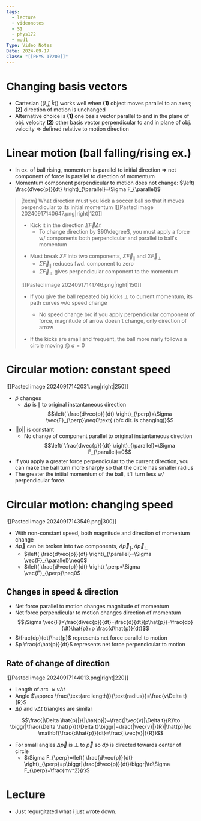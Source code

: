 ```yaml
---
tags:
  - lecture
  - videonotes
  - S1
  - phys172
  - mod1
Type: Video Notes
Date: 2024-09-17
Class: "[[PHYS 17200]]"
---
```

# Changing basis vectors
- Cartesian ($\langle \hat{i},\hat{j},\hat{k} \rangle$) works well when **(1)** object moves parallel to an axes; **(2)** direction of motion is unchanged 
- Alternative choice is **(1)** one basis vector parallel to and in the plane of obj. velocity **(2)** other basis vector perpendicular to and in plane of obj. velocity => defined relative to motion direction
# Linear motion (ball falling/rising ex.)
- In ex. of ball rising, momentum is parallel to initial direction => net component of force is parallel to direction of momentum
- Momentum component perpendicular to motion does not change: $\left( \frac{d\vec{p}}{dt} \right)_{\parallel}=\Sigma F_{\parallel}$

> [!exm] What direction must you kick a soccer ball so that it moves perpendicular to its initial momentum
> ![[Pasted image 20240917140647.png|right|120]]
> - Kick it in the direction $\Sigma\vec{F}\Delta t$
> 	- To change direction by $90\degree$, you must apply a force w/ components both perpendicular and parallel to ball's momentum 
> 
> >
>  - Must break $\Sigma F$ into two components, $\Sigma\vec{F}_{\parallel}$ and $\Sigma\vec{F}_{\perp}$
> 	 - $\Sigma\vec{F}_{\parallel}$ reduces fwd. component to zero
> 	 - $\Sigma\vec{F}_{\perp}$ gives perpendicular component to the momentum
> 
> >
> ![[Pasted image 20240917141746.png|right|150]]
>>
>- If you give the ball repeated big kicks $\perp$ to current momentum, its path curves w/o speed change
>	- No speed change b/c if you apply perpendicular component of force, magnitude of arrow doesn't change, only direction of arrow 
>
>- If the kicks are small and frequent, the ball more narly follows a circle moving @ $a=0$

# Circular motion: constant speed
![[Pasted image 20240917142031.png|right|250]]
- $\hat{p}$ changes
	- $\Delta p$ is $\parallel$ to original instantaneous direction
$$\left( \frac{d\vec{p}}{dt} \right)_{\perp}=\Sigma \vec{F}_{\perp}\neq0\text{ (b/c dir. is changing)}$$
- $||p||$ is constant
	- No change of component parallel to original instantaneous direction
$$\left( \frac{d\vec{p}}{dt} \right)_{\parallel}=\Sigma F_{\parallel}=0$$
- If you apply a greater force perpendicular to the current direction, you can make the ball turn more sharply so that the circle has smaller radius
- The greater the initial momentum of the ball, it'll turn less w/ perpendicular force.
# Circular motion: changing speed
![[Pasted image 20240917143549.png|300]]
- With non-constant speed, both magnitude and direction of momentum change  
- $\Delta \vec{p}$ can be broken into two components, $\Delta \vec{p}_{\parallel}, \Delta \vec{p}_{\perp}$
	- $\left( \frac{d\vec{p}}{dt} \right)_{\parallel}=\Sigma \vec{F}_{\parallel}\neq0$
	- $\left( \frac{d\vec{p}}{dt} \right)_\perp=\Sigma \vec{F}_{\perp}\neq0$
## Changes in speed & direction
- Net force parallel to motion changes magnitude of momentum
- Net force perpendicular to motion changes direction of momentum 
$$\Sigma \vec{F}=\frac{d\vec{p}}{dt}=\frac{d}{dt}(p\hat{p})=\frac{dp}{dt}\hat{p}+p \frac{d\hat{p}}{dt}$$
- $\frac{dp}{dt}\hat{p}$ represents net force parallel to motion
- $p \frac{d\hat{p}}{dt}$ represents net force perpendicular to motion
## Rate of change of direction
![[Pasted image 20240917144013.png|right|220]]
- Length of arc $\approx v\Delta t$
- Angle $\approx \frac{\text{arc length}}{\text{radius}}=\frac{v\Delta t}{R}$
- $\Delta \hat{p}$ and $v\Delta t$ triangles are similar 

$$\frac{|\Delta \hat{p}|}{|\hat{p}|}=\frac{|\vec{v}|\Delta t}{R}\to \biggr|\frac{\Delta \hat{p}}{\Delta t}\biggr|=\frac{|\vec{v}|}{R}|\hat{p}|\to \mathbf{\frac{d\hat{p}}{dt}=\frac{|\vec{v}|}{R}}$$
- For small angles $\Delta \vec{p}$ is $\perp$ to $\vec{p}$ so $d\hat{p}$ is directed towards center of circle
	- $\Sigma F_{\perp}=\left( \frac{d\vec{p}}{dt} \right)_{\perp}=p\biggr|\frac{d\vec{p}}{dt}\biggr|\to\Sigma F_{\perp}=\frac{mv^2}{r}$
# Lecture
- Just regurgitated what i just wrote down.